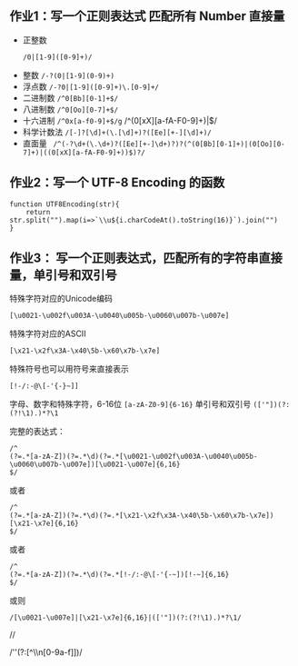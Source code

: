 ## 作业1：写一个正则表达式 匹配所有 Number 直接量
* 正整数
  ```
  /0|[1-9]([0-9]+)/
  ```
* 整数
  ```/-?(0|[1-9](0-9)+)```
* 浮点数
  ```/-?0|[1-9]([0-9]+)\.[0-9]+/```
* 二进制数
  ```/^0[Bb][0-1]+$/```
* 八进制数
  ```/^0[Oo][0-7]+$/```
* 十六进制
  ```/^0x[a-f0-9]+$/g```
  /^(0[xX][a-fA-F0-9]+)|$/
* 科学计数法
  ```/[-]?[\d]+(\.[\d]+)?([Ee][+-][\d]+)/```
* 直面量
 ``` /^(-?\d+(\.\d+)?([Ee][+-]\d+)?)?(^(0[Bb][0-1]+)|(0[Oo][0-7]+)|((0[xX][a-fA-F0-9]+))$)?/```
  


## 作业2：写一个 UTF-8 Encoding 的函数  
```
function UTF8Encoding(str){
    return str.split("").map(i=>`\\u${i.charCodeAt().toString(16)}`).join("")
}
```

## 作业3： 写一个正则表达式，匹配所有的字符串直接量，单引号和双引号
特殊字符对应的Unicode编码
```
[\u0021-\u002f\u003A-\u0040\u005b-\u0060\u007b-\u007e]
```
特殊字符对应的ASCII
```
[\x21-\x2f\x3A-\x40\5b-\x60\x7b-\x7e]
```
特殊符号也可以用符号来直接表示
```
[!-/:-@\[-'{-}~]]
```
字母、数字和特殊字符，6-16位
```[a-zA-Z0-9]{6-16}```
单引号和双引号
```(['"])(?:(?!\1).)*?\1```

完整的表达式：
```
/^
(?=.*[a-zA-Z])(?=.*\d)(?=.*[\u0021-\u002f\u003A-\u0040\u005b-\u0060\u007b-\u007e])[\u0021-\u007e]{6,16}
$/
```
或者
```
/^
(?=.*[a-zA-Z])(?=.*\d)(?=.*[\x21-\x2f\x3A-\x40\5b-\x60\x7b-\x7e])[\x21-\x7e]{6,16}
$/
```
或者
```
/^
(?=.*[a-zA-Z])(?=.*\d)(?=.*[!-/:-@\[-'{-~])[!-~]{6,16}
$/
```
或则
```
/[\u0021-\u007e]|[\x21-\x7e]{6,16}|(['"])(?:(?!\1).)*?\1/
```

//

/\''(?:[^\\\n[0-9a-f]])/

